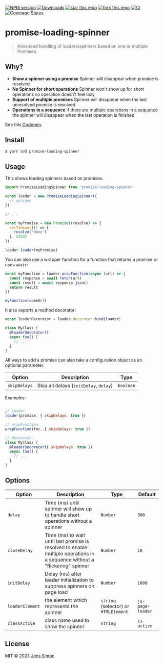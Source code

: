[![NPM version][npm-image]][npm-url] [![Downloads][npm-downloads-image]][npm-url] [![star this repo][gh-stars-image]][gh-url] [![fork this repo][gh-forks-image]][gh-url] [![CI][gh-status-image]][gh-status-url] [![Coverage Status][coveralls-image]][coveralls-url]

# promise-loading-spinner

> Advanced handling of loaders/spinners based on one or multiple Promises.

## Why?

- **Show a spinner using a promise** Spinner will disappear when promise is resolved
- **No Spinner for short operations** Spinner won't show up for short operations so operation doesn't feel lazy
- **Support of multiple promises** Spinner will disappear when the last unresolved promise is resolved
- **Operations in a sequence** If there are multiple operations in a sequence the spinner will disappear when the last operation is finished

See this [Codepen](https://codepen.io/jenssimon/pen/NJmmJe).

## Install

```sh
$ yarn add promise-loading-spinner
```

## Usage

This shows loading spinners based on promises.

```javascript
import PromiseLoadingSpinner from 'promise-loading-spinner'

const loader = new PromiseLoadingSpinner({
  // options
})

// ...

const myPromise = new Promise((resolve) => {
  setTimeout(() => {
    resolve('done')
  }, 5000)
})

loader.loader(myPromise)
```

You can also use a wrapper function for a function that returns a promise or uses `await`:

```javascript
const myFunction = loader.wrapFunction(async (url) => {
  const response = await fetch(url)
  const result = await response.json()
  return result
})

myFunction(someUrl)
```

It also exports a method decorator:

```javascript
const loaderDecorator = loader.decorator.bind(loader)

class MyClass {
  @loaderDecorator()
  async foo() {
    // ...
  }
}
```

All ways to add a promise can also take a configuration object as an optional parameter.

Option  | Description | Type
--------|-------------|------
`skipDelays` |  Skip all delays (`initDelay`, `delay`) | `boolean`

Examples:

```javascript

// loader
loader(promise, { skipDelays: true })

// wrapFunction:
wrapFunction(fnc, { skipDelays: true })

// decorator:
class MyClass {
  @loaderDecorator({ skipDelays: true })
  async foo() {
    // ...
  }
}
```

## Options

Option  | Description | Type | Default
--------|-------------|------|--------
`delay` | Time (ms) until spinner will show up to handle short operations without a spinner | `Number` | `300`
`closeDelay` | Time (ms) to wait until last promise is resolved to enable multiple operations in a sequence without a "flickering" spinner | `Number` | `10`
`initDelay` | Delay (ms) after loader initialization to suppress spinners on page load | `Number` | `1000`
`loaderElement` | the element which represents the spinner | `string` (selector) or `HTMLElement`| `js-page-loader`
`classActive` | class name used to show the spinner | `string` | `is-active`

## License

MIT © 2023 [Jens Simon](https://github.com/jenssimon)

[npm-url]: https://www.npmjs.com/package/promise-loading-spinner
[npm-image]: https://badgen.net/npm/v/promise-loading-spinner
[npm-downloads-image]: https://badgen.net/npm/dw/promise-loading-spinner

[gh-url]: https://github.com/jenssimon/promise-loading-spinner
[gh-stars-image]: https://badgen.net/github/stars/jenssimon/promise-loading-spinner
[gh-forks-image]: https://badgen.net/github/forks/jenssimon/promise-loading-spinner
[gh-status-image]: https://github.com/jenssimon/promise-loading-spinner/actions/workflows/ci.yml/badge.svg
[gh-status-url]: https://github.com/jenssimon/promise-loading-spinner/actions/workflows/ci.yml

[coveralls-url]: https://coveralls.io/github/jenssimon/promise-loading-spinner?branch=main
[coveralls-image]: https://coveralls.io/repos/github/jenssimon/promise-loading-spinner/badge.svg?branch=main
